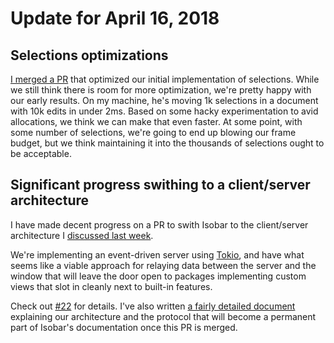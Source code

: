 # Update for April 16, 2018

## Selections optimizations

[I merged a PR](https://github.com/siberianmh/isobar/pull/20) that optimized our initial implementation of selections. While we still think there is room for more optimization, we're pretty happy with our early results. On my machine, he's moving 1k selections in a document with 10k edits in under 2ms. Based on some hacky experimentation to avid allocations, we think we can make that even faster. At some point, with some number of selections, we're going to end up blowing our frame budget, but we think maintaining it into the thousands of selections ought to be acceptable.

## Significant progress swithing to a client/server architecture

I have made decent progress on a PR to swith Isobar to the client/server architecture I [discussed last week](./2018_04_09.md#big-architecture-changes-incoming).

We're implementing an event-driven server using [Tokio](https://tokio.rs/), and have what seems like a viable approach for relaying data between the server and the window that will leave the door open to packages implementing custom views that slot in cleanly next to built-in features.

Check out [#22](https://github.com/siberianmh/isobar/pull/22) for details. I've also written [a fairly detailed document](https://github.com/siberianmh/isobar/blob/server/docs/architecture/client_server_protocol.md) explaining our architecture and the protocol that will become a permanent part of Isobar's documentation once this PR is merged.
